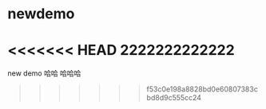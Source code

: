 # newdemo
<<<<<<< HEAD
2222222222222
=======
new demo
哈哈
哈哈哈
>>>>>>> f53c0e198a8828bd0e60807383cbd8d9c555cc24
